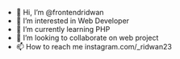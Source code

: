 - 👋 Hi, I’m @frontendridwan
- 👀 I’m interested in Web Developer
- 🌱 I’m currently learning PHP
- 💞️ I’m looking to collaborate on web project
- 📫 How to reach me instagram.com/_ridwan23

<!---
frontendridwan/frontendridwan is a ✨ special ✨ repository because its `README.md` (this file) appears on your GitHub profile.
You can click the Preview link to take a look at your changes.
--->
